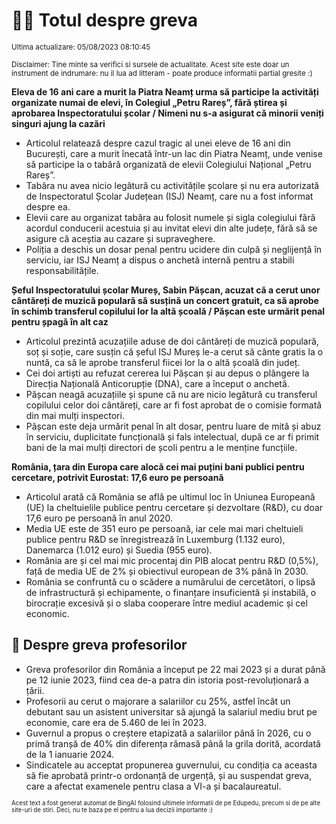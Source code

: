 # 👩‍🏫 Totul despre greva
<sub>Ultima actualizare: 05/08/2023 08:10:45</sub>

<sub>Disclaimer: Tine minte sa verifici si sursele de actualitate. Acest site este doar un instrument de indrumare: nu il lua ad litteram - poate produce informatii partial gresite :)</sub>

**Eleva de 16 ani care a murit la Piatra Neamț urma să participe la activități organizate numai de elevi, în Colegiul „Petru Rareș”, fără știrea și aprobarea Inspectoratului școlar / Nimeni nu s-a asigurat că minorii veniți singuri ajung la cazări**
- Articolul relatează despre cazul tragic al unei eleve de 16 ani din București, care a murit înecată într-un lac din Piatra Neamț, unde venise să participe la o tabără organizată de elevii Colegiului Național „Petru Rareș”.
- Tabăra nu avea nicio legătură cu activitățile școlare și nu era autorizată de Inspectoratul Școlar Județean (ISJ) Neamț, care nu a fost informat despre ea.
- Elevii care au organizat tabăra au folosit numele și sigla colegiului fără acordul conducerii acestuia și au invitat elevi din alte județe, fără să se asigure că aceștia au cazare și supraveghere.
- Poliția a deschis un dosar penal pentru ucidere din culpă și neglijență în serviciu, iar ISJ Neamț a dispus o anchetă internă pentru a stabili responsabilitățile.

**Șeful Inspectoratului școlar Mureș, Sabin Pășcan, acuzat că a cerut unor cântăreți de muzică populară să susțină un concert gratuit, ca să aprobe în schimb transferul copilului lor la altă școală / Pășcan este urmărit penal pentru șpagă în alt caz**
- Articolul prezintă acuzațiile aduse de doi cântăreți de muzică populară, soț și soție, care susțin că șeful ISJ Mureș le-a cerut să cânte gratis la o nuntă, ca să le aprobe transferul fiicei lor la o altă școală din județ.
- Cei doi artiști au refuzat cererea lui Pășcan și au depus o plângere la Direcția Națională Anticorupție (DNA), care a început o anchetă.
- Pășcan neagă acuzațiile și spune că nu are nicio legătură cu transferul copilului celor doi cântăreți, care ar fi fost aprobat de o comisie formată din mai mulți inspectori.
- Pășcan este deja urmărit penal în alt dosar, pentru luare de mită și abuz în serviciu, duplicitate funcțională și fals intelectual, după ce ar fi primit bani de la mai mulți directori de școli pentru a le menține funcțiile.

**România, țara din Europa care alocă cei mai puțini bani publici pentru cercetare, potrivit Eurostat: 17,6 euro pe persoană**
- Articolul arată că România se află pe ultimul loc în Uniunea Europeană (UE) la cheltuielile publice pentru cercetare și dezvoltare (R&D), cu doar 17,6 euro pe persoană în anul 2020.
- Media UE este de 351 euro pe persoană, iar cele mai mari cheltuieli publice pentru R&D se înregistrează în Luxemburg (1.132 euro), Danemarca (1.012 euro) și Suedia (955 euro).
- România are și cel mai mic procentaj din PIB alocat pentru R&D (0,5%), față de media UE de 2% și obiectivul european de 3% până în 2030.
- România se confruntă cu o scădere a numărului de cercetători, o lipsă de infrastructură și echipamente, o finanțare insuficientă și instabilă, o birocrație excesivă și o slaba cooperare între mediul academic și cel economic.

## 🏫 Despre greva profesorilor
- Greva profesorilor din România a început pe 22 mai 2023 și a durat până pe 12 iunie 2023, fiind cea de-a patra din istoria post-revoluționară a țării.
- Profesorii au cerut o majorare a salariilor cu 25%, astfel încât un debutant sau un asistent universitar să ajungă la salariul mediu brut pe economie, care era de 5.460 de lei în 2023.
- Guvernul a propus o creștere etapizată a salariilor până în 2026, cu o primă tranșă de 40% din diferența rămasă până la grila dorită, acordată de la 1 ianuarie 2024.
- Sindicatele au acceptat propunerea guvernului, cu condiția ca aceasta să fie aprobată printr-o ordonanță de urgență, și au suspendat greva, care a afectat examenele pentru clasa a VI-a și bacalaureatul.


<sub><sub>Acest text a fost generat automat de BingAI folosind ultimele informatii de pe Edupedu, precum si de pe alte site-uri de stiri. Deci, nu te baza pe el pentru a lua decizii importante :)</sub></sub>